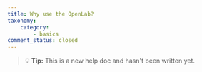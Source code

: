 ```yaml
---
title: Why use the OpenLab?
taxonomy:
    category:
        - basics
comment_status: closed
---
```


> :bulb: **Tip:** This is a new help doc and hasn't been written yet.
